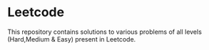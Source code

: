 # Leetcode

This repository contains solutions to various problems of all levels (Hard,Medium & Easy) present in Leetcode.
